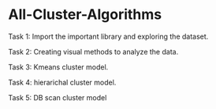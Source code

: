 # All-Cluster-Algorithms

Task 1: Import the important library and exploring the dataset.

Task 2: Creating visual methods to analyze the data.

Task 3: Kmeans cluster model.

Task 4: hierarichal cluster model.

Task 5: DB scan cluster model
